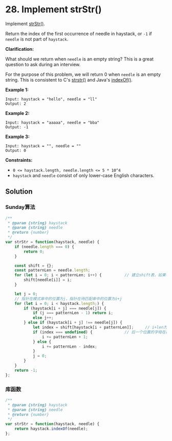 # 28. Implement strStr()

Implement [strStr()](http://www.cplusplus.com/reference/cstring/strstr/).

Return the index of the first occurrence of needle in haystack, or `-1` if `needle` is not part of `haystack`.

**Clarification:**

What should we return when `needle` is an empty string? This is a great question to ask during an interview.

For the purpose of this problem, we will return 0 when `needle` is an empty string. This is consistent to C's [strstr()](http://www.cplusplus.com/reference/cstring/strstr/) and Java's [indexOf()](https://docs.oracle.com/javase/7/docs/api/java/lang/String.html#indexOf(java.lang.String)).

 

**Example 1:**

```
Input: haystack = "hello", needle = "ll"
Output: 2
```

**Example 2:**

```
Input: haystack = "aaaaa", needle = "bba"
Output: -1
```

**Example 3:**

```
Input: haystack = "", needle = ""
Output: 0
```

**Constraints:**

- `0 <= haystack.length, needle.length <= 5 * 10^4`
- `haystack` and `needle` consist of only lower-case English characters.

## Solution

### Sunday算法

```js
/**
 * @param {string} haystack
 * @param {string} needle
 * @return {number}
 */
var strStr = function(haystack, needle) {
    if (needle.length === 0) {
        return 0;
    }

    const shift = {};
    const patternLen = needle.length;
    for (let i = 0; i < patternLen; i++) {          // 建立shift表，如果字母多次存在，后一次会覆盖前一次的位置
        shift[needle[i]] = i;
    }

    let j = 0;
    // 指针在模式串中的位置为j，指针在待匹配串中的位置为i+j
    for (let i = 0; i < haystack.length;) {
        if (haystack[i + j] === needle[j]) {
            if (j === patternLen - 1) return i;
            else j++;
        } else if (haystack[i + j] !== needle[j]) {
            let index = shift[haystack[i + patternLen]];     // i+len为待匹配串中后一个位置
            if (index === undefined) {              // 后一个位置的字母在模式串中不存在
                i += patternLen + 1;
            } else {
                i += patternLen - index;
            }
            j = 0;
        }
    }
    return -1;
};
```



### 库函数

```js
/**
 * @param {string} haystack
 * @param {string} needle
 * @return {number}
 */
var strStr = function(haystack, needle) {
    return haystack.indexOf(needle);
};
```

